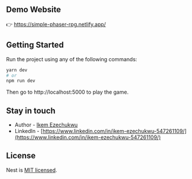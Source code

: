 ## Demo Website
:point_right: https://simple-phaser-rpg.netlify.app/

## Getting Started

Run the project using any of the following commands:

```bash
yarn dev
# or
npm run dev
```

Then go to http://localhost:5000 to play the game.

## Stay in touch

- Author - [Ikem Ezechukwu](ikem.ezechukwu@outlook.com)
- LinkedIn - [https://www.linkedin.com/in/ikem-ezechukwu-547261109/](https://www.linkedin.com/in/ikem-ezechukwu-547261109/)


## License

Nest is [MIT licensed](LICENSE).